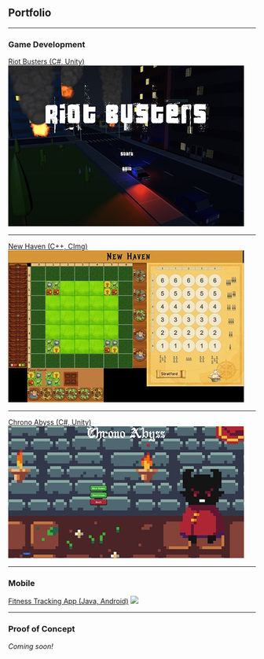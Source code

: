 ## Portfolio

---

### Game Development

[Riot Busters (C#, Unity)](https://github.com/zee366/RiotBusters)
<img src="images/riot-busters_thumbnail.jpg?raw=true"/>

---
[New Haven (C++, CImg)](https://github.com/OmarAlFarajat/New-Haven-Board-Game)
<img src="images/new-haven_thumbnail.jpg?raw=true"/>

---
[Chrono Abyss (C#, Unity)](https://github.com/christopherdufort/Dream-Eater-Interactive)
<img src="images/chrono-abyss_thumbnail.jpg?raw=true"/>

---

### Mobile

[Fitness Tracking App (Java, Android)](https://github.com/comp354-group-i-j/fitnesstracking)
<img src="images/fitness-tracking_thumbnail.jpg?raw=true"/>

---

### Proof of Concept

<p><i>Coming soon!</i></p>

<!-- <p style="font-size:11px">Page template forked from <a href="https://github.com/evanca/quick-portfolio">evanca</a></p>-->
<!-- Remove above link if you don't want to attibute -->
